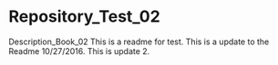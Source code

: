 # Repository_Test_02
Description_Book_02
This is a readme for test.
This is a update to the Readme 10/27/2016.
This is update 2.
